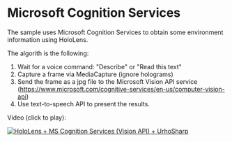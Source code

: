# Microsoft Cognition Services

The sample uses Microsoft Cognition Services to obtain some 
environment information using HoloLens.

The algorith is the following:

1. Wait for a voice command: "Describe" or "Read this text"
2. Capture a frame via MediaCapture (ignore holograms)
3. Send the frame as a jpg file to the Microsoft Vision API service (https://www.microsoft.com/cognitive-services/en-us/computer-vision-api)
4. Use text-to-speech API to present the results.

Video (click to play):

[![HoloLens + MS Cognition Services (Vision API) + UrhoSharp ](http://img.youtube.com/vi/Kq1NkrURTAo/0.jpg)](http://www.youtube.com/watch?v=Kq1NkrURTAo "HoloLens + MS Cognition Services (Vision API) + UrhoSharp ")
